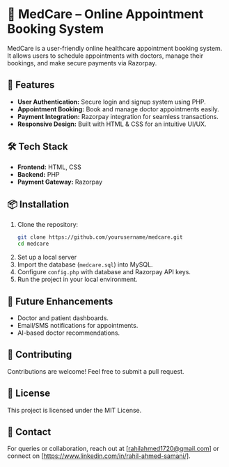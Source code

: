 # 🏥 MedCare – Online Appointment Booking System  

MedCare is a user-friendly online healthcare appointment booking system. It allows users to schedule appointments with doctors, manage their bookings, and make secure payments via Razorpay.  

## 🚀 Features  

- **User Authentication:** Secure login and signup system using PHP.  
- **Appointment Booking:** Book and manage doctor appointments easily.  
- **Payment Integration:** Razorpay integration for seamless transactions.  
- **Responsive Design:** Built with HTML & CSS for an intuitive UI/UX.  

## 🛠️ Tech Stack  

- **Frontend:** HTML, CSS  
- **Backend:** PHP  
- **Payment Gateway:** Razorpay  

## 📦 Installation  

1. Clone the repository:  
   ```bash
   git clone https://github.com/yourusername/medcare.git
   cd medcare
   ```  
2. Set up a local server  
3. Import the database (`medcare.sql`) into MySQL.  
4. Configure `config.php` with database and Razorpay API keys.  
5. Run the project in your local environment.  


## 🎯 Future Enhancements  

- Doctor and patient dashboards.  
- Email/SMS notifications for appointments.  
- AI-based doctor recommendations.  

## 🤝 Contributing  

Contributions are welcome! Feel free to submit a pull request.  

## 📜 License  

This project is licensed under the MIT License.  

## 📧 Contact  

For queries or collaboration, reach out at [rahilahmed1720@gmail.com] or connect on [https://www.linkedin.com/in/rahil-ahmed-samani/]. 


